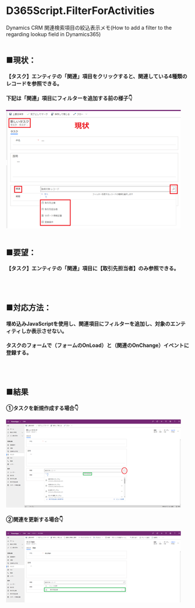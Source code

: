 # D365Script.FilterForActivities
Dynamics CRM 関連検索項目の絞込表示メモ(How to add a filter to the regarding lookup field in Dynamics365) 
<br><br>
 ## ■現状：
#### 【タスク】エンティテの「関連」項目をクリックすると、関連している4種類のレコードを参照できる。
#### 下記は「関連」項目にフィルターを追加する前の様子👇 
![変更前の状態](SLN/WebSite/img/origin001.png "変更前の状態")
<br><br>
##  ■要望：
#### 【タスク】エンティテの「関連」項目に【取引先担当者】のみ参照できる。
<br><br>
##  ■対応方法：
#### 埋め込みJavaScriptを使用し、関連項目にフィルターを追加し、対象のエンティティしか表示させない。
#### タスクのフォームで（フォームのOnLoad）と（関連のOnChange）イベントに登録する。
<br><br>
## ■結果
#### ①タスクを新規作成する場合👇　<br><br> ![タスクの新規作成](SLN/WebSite/img/result001.png "タスクの新規作成")
#### ②関連を更新する場合👇　<br><br> ![関連の更新](SLN/WebSite/img/result002.png "関連の更新")
